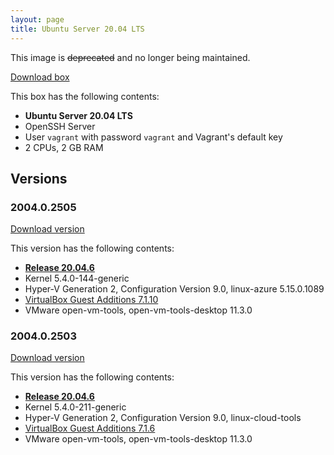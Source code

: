 ```yaml
---
layout: page
title: Ubuntu Server 20.04 LTS
---
```


This image is ~~deprecated~~ and no longer being maintained.

[Download box][Box]

This box has the following contents:

- **Ubuntu Server 20.04 LTS**
- OpenSSH Server
- User `vagrant` with password `vagrant` and Vagrant's default key
- 2 CPUs, 2 GB RAM

[Box]: https://portal.cloud.hashicorp.com/vagrant/discover/gusztavvargadr/ubuntu-server-2004-lts

## Versions

### 2004.0.2505

[Download version][Version200402505]

This version has the following contents:

- [**Release 20.04.6**](https://wiki.ubuntu.com/FocalFossa/ReleaseNotes)
- Kernel 5.4.0-144-generic
- Hyper-V Generation 2, Configuration Version 9.0, linux-azure 5.15.0.1089
- [VirtualBox Guest Additions 7.1.10](https://www.virtualbox.org/wiki/Changelog-7.1#v10)
- VMware open-vm-tools, open-vm-tools-desktop 11.3.0

[Version200402505]: https://portal.cloud.hashicorp.com/vagrant/discover/gusztavvargadr/ubuntu-server-2004-lts/versions/2004.0.2505

### 2004.0.2503

[Download version][Version200402503]

This version has the following contents:

- [**Release 20.04.6**](https://wiki.ubuntu.com/FocalFossa/ReleaseNotes)
- Kernel 5.4.0-211-generic
- Hyper-V Generation 2, Configuration Version 9.0, linux-cloud-tools
- [VirtualBox Guest Additions 7.1.6](https://www.virtualbox.org/wiki/Changelog-7.1#v6)
- VMware open-vm-tools, open-vm-tools-desktop 11.3.0

[Version200402503]: https://portal.cloud.hashicorp.com/vagrant/discover/gusztavvargadr/ubuntu-server-2004-lts/versions/2004.0.2503
